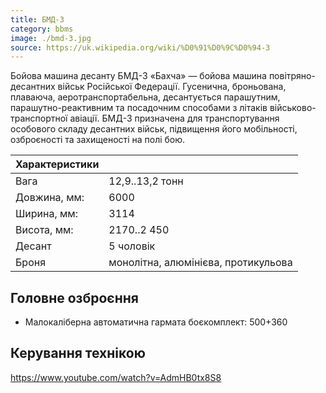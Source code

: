 ```yaml
---
title: БМД-3
category: bbms
image: ./bmd-3.jpg
source: https://uk.wikipedia.org/wiki/%D0%91%D0%9C%D0%94-3
---
```


Бойова машина десанту БМД-3 «Бахча» — бойова машина повітряно-десантних військ Російської Федерації. Гусенична, броньована, плаваюча, аеротранспортабельна, десантується парашутним, парашутно-реактивним та посадочним способами з літаків військово-транспортної авіації. БМД-3 призначена для транспортування особового складу десантних військ, підвищення його мобільності, озброєності та захищеності на полі бою.

| Характеристики |                                     |
| -------------- | ----------------------------------- |
| Вага           | 12,9..13,2 тонн                     |
| Довжина, мм:   | 6000                                |
| Ширина, мм:    | 3114                                |
| Висота, мм:    | 2170..2 450                         |
| Десант         | 5 чоловік                           |
| Броня          | монолітна, алюмінієва, протикульова |

## Головне озброєння

-   Малокаліберна автоматична гармата боєкомплект: 500+360

## Керування технікою

https://www.youtube.com/watch?v=AdmHB0tx8S8
